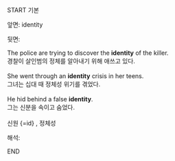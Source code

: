 START
기본

앞면:
identity


뒷면:
<div>The police are trying to discover the <b>identity</b> of the killer. </div><div>경찰이 살인범의 정체를 알아내기 위해 애쓰고 있다.</div><br><div>She went through an <strong>identity</strong> crisis in her teens. </div><div><div>그녀는 십대 때 정체성 위기를 겪었다.</div></div><div><br></div><div><div>He hid behind a false <strong>identity</strong>. </div><div><div>그는 신분을 속이고 숨었다.</div></div></div><br>신원 {=id} , 정체성


해석:
<!--ID: 1746614454087-->
END